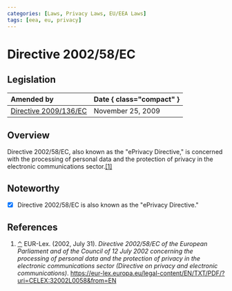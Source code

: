 ```yaml
---
categories: [Laws, Privacy Laws, EU/EEA Laws]
tags: [eea, eu, privacy]
---
```


# Directive 2002/58/EC

## Legislation

Amended by | Date { class="compact" }
:--- | :---
[Directive 2009/136/EC](/laws/directive-2009-136-ec.md) | November 25, 2009

## Overview

<span id="rev1"></span>Directive 2002/58/EC, also known as the "ePrivacy Directive," is concerned with the processing of personal data and the protection of privacy in the electronic communications sector.[[1]](#ref1)

## Noteworthy

- [x] Directive 2002/58/EC is also known as the "ePrivacy Directive."

## References

1. <span id="ref1"></span>[⌃](#rev1) EUR-Lex. (2002, July 31). *Directive 2002/58/EC of the European Parliament and of the Council of 12 July 2002 concerning the processing of personal data and the protection of privacy in the electronic communications sector (Directive on privacy and electronic communications)*. https://eur-lex.europa.eu/legal-content/EN/TXT/PDF/?uri=CELEX:32002L0058&from=EN